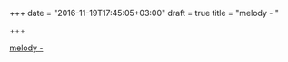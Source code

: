 +++
date = "2016-11-19T17:45:05+03:00"
draft = true
title = "melody - "

+++

<p><a href="https://t.co/3GKYqFTCph">melody - 
